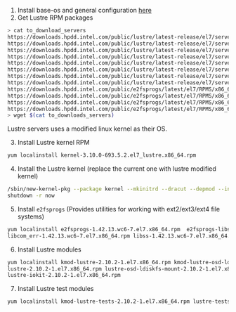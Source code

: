 1. Install base-os and general configuration [here](https://github.com/lrahmani/lustre-on-virtualbox/wiki/configure-machines-basic)
2. Get Lustre RPM packages
```bash
> cat to_download_servers
https://downloads.hpdd.intel.com/public/lustre/latest-release/el7/server/RPMS/x86_64/kernel-3.10.0-693.5.2.el7_lustre.x86_64.rpm
https://downloads.hpdd.intel.com/public/lustre/latest-release/el7/server/RPMS/x86_64/lustre-2.10.2-1.el7.x86_64.rpm
https://downloads.hpdd.intel.com/public/lustre/latest-release/el7/server/RPMS/x86_64/lustre-iokit-2.10.2-1.el7.x86_64.rpm
https://downloads.hpdd.intel.com/public/lustre/latest-release/el7/server/RPMS/x86_64/lustre-osd-ldiskfs-mount-2.10.2-1.el7.x86_64.rpm
https://downloads.hpdd.intel.com/public/lustre/latest-release/el7/server/RPMS/x86_64/lustre-tests-2.10.2-1.el7.x86_64.rpm
https://downloads.hpdd.intel.com/public/lustre/latest-release/el7/server/RPMS/x86_64/kmod-lustre-2.10.2-1.el7.x86_64.rpm
https://downloads.hpdd.intel.com/public/lustre/latest-release/el7/server/RPMS/x86_64/kmod-lustre-osd-ldiskfs-2.10.2-1.el7.x86_64.rpm
https://downloads.hpdd.intel.com/public/lustre/latest-release/el7/server/RPMS/x86_64/kmod-lustre-tests-2.10.2-1.el7.x86_64.rpm
https://downloads.hpdd.intel.com/public/e2fsprogs/latest/el7/RPMS/x86_64/e2fsprogs-1.42.13.wc6-7.el7.x86_64.rpm
https://downloads.hpdd.intel.com/public/e2fsprogs/latest/el7/RPMS/x86_64/e2fsprogs-libs-1.42.13.wc6-7.el7.x86_64.rpm
https://downloads.hpdd.intel.com/public/e2fsprogs/latest/el7/RPMS/x86_64/libcom_err-1.42.13.wc6-7.el7.x86_64.rpm
https://downloads.hpdd.intel.com/public/e2fsprogs/latest/el7/RPMS/x86_64/libss-1.42.13.wc6-7.el7.x86_64.rpm
> wget $(cat to_downloads_servers)
```
Lustre servers uses a modified linux kernel as their OS. 

3. Install Lustre kernel RPM
```bash
yum localinstall kernel-3.10.0-693.5.2.el7_lustre.x86_64.rpm 
```

4. Install the Lustre kernel (replace the current one with lustre modified kernel)
```bash
/sbin/new-kernel-pkg --package kernel --mkinitrd --dracut --depmod --install 3.10.0-693.5.2.el7_lustre.x86_64
shutdown -r now
```

5. Install `e2fsprogs` (Provides utilities for working with ext2/ext3/ext4 file systems)
```bash
yum localinstall e2fsprogs-1.42.13.wc6-7.el7.x86_64.rpm  e2fsprogs-libs-1.42.13.wc6-7.el7.x86_64.rpm \
libcom_err-1.42.13.wc6-7.el7.x86_64.rpm libss-1.42.13.wc6-7.el7.x86_64.rpm
```
6. Install Lustre modules
```bash
yum localinstall kmod-lustre-2.10.2-1.el7.x86_64.rpm kmod-lustre-osd-ldiskfs-2.10.2-1.el7.x86_64.rpm \
lustre-2.10.2-1.el7.x86_64.rpm lustre-osd-ldiskfs-mount-2.10.2-1.el7.x86_64.rpm \
lustre-iokit-2.10.2-1.el7.x86_64.rpm 
```

7. Install Lustre test modules
```bash
yum localinstall kmod-lustre-tests-2.10.2-1.el7.x86_64.rpm lustre-tests-2.10.2-1.el7.x86_64.rpm
```
